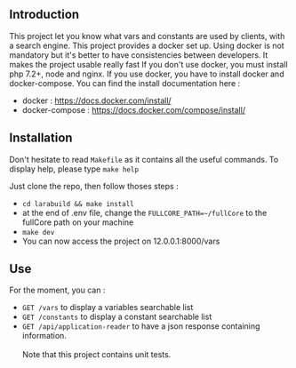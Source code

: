 ## Introduction
This project let you know what vars and constants are used by clients, with a search engine.
This project provides a docker set up. Using docker is not mandatory but it's better to have consistencies between developers. It makes the project usable really fast
If you don't use docker, you must install php 7.2+, node and nginx.
If you use docker, you have to install docker and docker-compose. You can find the install documentation here :
- docker : https://docs.docker.com/install/
- docker-compose : https://docs.docker.com/compose/install/


## Installation
Don't hesitate to read `Makefile` as it contains all the useful commands. To display help, please type `make help`

Just clone the repo, then follow thoses steps :
- `cd larabuild && make install`
- at the end of .env file, change the `FULLCORE_PATH=~/fullCore` to the fullCore path on your machine
- `make dev`
- You can now access the project on 12.0.0.1:8000/vars

## Use
For the moment, you can :
- `GET /vars` to display a variables searchable list
- `GET /constants` to display a constant searchable list
- `GET /api/application-reader` to have a json response containing information.
<br><br>Note that this project contains unit tests.
